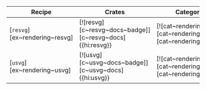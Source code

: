 | Recipe | Crates | Categories |
|--------|--------|------------|
| [`resvg`][ex~rendering~resvg] | [![resvg][c~resvg~docs~badge]][c~resvg~docs]{{hi:resvg}} | [![cat~rendering][cat~rendering~badge]][cat~rendering] |
| [`usvg`][ex~rendering~usvg] | [![usvg][c~usvg~docs~badge]][c~usvg~docs]{{hi:usvg}} | [![cat~rendering][cat~rendering~badge]][cat~rendering] |
